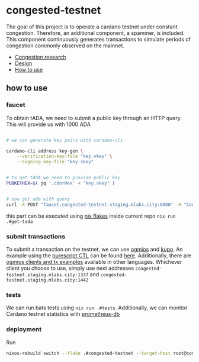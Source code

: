 # congested-testnet
The goal of this project is to operate a cardano testnet under constant congestion. Therefore, an additional component, a spammer, is included. This component continuously generates transactions to simulate periods of congestion commonly observed on the mainnet.

- [Congestion research](./docs/congestion-statistics.md)
- [Design](./docs/design.md)
- [How to use](#how-to-use)

## how to use
### faucet
To obtain tADA, we need to submit a public key through an HTTP query. This will provide us with 1000 ADA
```bash

# we can generate key pairs with cardano-cli

cardano-cli address key-gen \
    --verification-key-file "key.vkey" \
    --signing-key-file "key.skey" 


# to get tADA we need to provide public key
PUBKEYHEX=$( jq '.cborHex' < "key.vkey" ) 


# now get ada with query
curl -X POST "faucet.congested-testnet.staging.mlabs.city:8000" -H "Content-Type: application/json" -d "{\"pubKeyHex\": $PUBKEYHEX}"
```
this part can be executed using [nix flakes](https://nixos.wiki/wiki/Flakes) inside current repo `nix run .#get-tada`

### submit transactions 
To submit a transaction on the testnet, we can use [ogmios](https://github.com/CardanoSolutions/ogmios) and [kupo](https://github.com/CardanoSolutions/kupo). An example using the [purescript CTL](https://github.com/Plutonomicon/cardano-transaction-lib) can be found [here](./examples/purescript-example/src/Example.purs). Additionally, there are [ogmios clients and tx examples](https://ogmios.dev/clients/) available in other languages. Whichever client you choose to use, simply use next addresses `congested-testnet.staging.mlabs.city:1337` and `congested-testnet.staging.mlabs.city:1442`


### tests 
We can run bats tests using `nix run .#tests`. Additionally, we can monitor Cardano testnet statistics with [prometheus-db](http://congested-testnet.staging.mlabs.city:9090)

### deployment
Run

```bash
nixos-rebuild switch --flake .#congested-testnet --target-host root@congested-testnet.staging.mlabs.city
```
